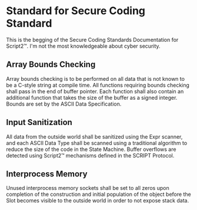# Standard for Secure Coding Standard

This is the begging of the Secure Coding Standards Documentation for Script2™. I'm not the most knowledgeable about cyber security.

## Array Bounds Checking

Array bounds checking is to be performed on all data that is not known to be a C-style string at compile time. All functions requiring bounds checking shall pass in the end of buffer pointer. Each function shall also contain an additional function that takes the size of the buffer as a signed integer. Bounds are set by the ASCII Data Specification.

## Input Sanitization

All data from the outside world shall be sanitized using the Expr scanner, and each ASCII Data Type shall be scanned using a traditional algorithm to reduce the size of the code in the State Machine. Buffer overflows are detected using Script2™ mechanisms defined in the SCRIPT Protocol.

## Interprocess Memory

Unused interprocess memory sockets shall be set to all zeros upon completion of the construction and initial population of the object before the Slot becomes visible to the outside world in order to not expose stack data.
